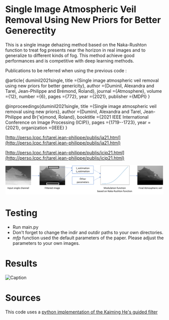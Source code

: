 # Single Image Atmospheric Veil Removal Using New Priors for Better Generectity

This is a single image dehazing method based on the Naka-Rushton function to treat fog presents near the horizon in real images and to generalize to different kinds of fog. 
This method achieve good performances and is competitive with deep learning methods. 

Publications to be referred when using the previous code :

@article{    duminil2021single,
    title    ={Single image atmospheric veil removal using new priors for better genericity},
    author    ={Duminil, Alexandra and Tarel, Jean-Philippe and Brémond, Roland},
    journal    ={Atmosphere},
    volume    ={12},
    number    ={6},
    pages    ={772},
    year    ={2021},
    publisher    ={MDPI}
}


@inproceedings{duminil2021single,
    title    ={Single image atmospheric veil removal using new priors},
    author    ={Duminil, Alexandra and Tarel, Jean-Philippe and Br{\'e}mond, Roland},
    booktitle    ={2021 IEEE International Conference on Image Processing (ICIP)},
    pages    ={1719--1723},
    year    ={2021},
    organization    ={IEEE}
}


[http://perso.lcpc.fr/tarel.jean-philippe/publis/ja21.html](http://perso.lcpc.fr/tarel.jean-philippe/publis/ja21.html)


[http://perso.lcpc.fr/tarel.jean-philippe/publis/icip21.html](http://perso.lcpc.fr/tarel.jean-philippe/publis/icip21.html)


![Caption](/img/flowchart.png)

# Testing

- Run main.py 
- Don't forget to change the indir and outdir paths to your own directories.
- *mfp* function used the default parameters of the paper. Please adjust the parameters to your own images.

# Results

![Caption](/img/qualitatif.png)

# Sources

This code uses a [python implementation of the Kaiming He's guided filter](https://github.com/swehrwein/python-guided-filter)
